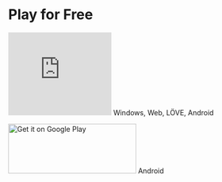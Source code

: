 # Play for Free

<iframe frameborder="0" src="https://itch.io/embed/1579324?bg_color=f1e49d&amp;fg_color=000000&amp;link_color=fa5c5c&amp;border_color=a17c18" width="208" height="167"><a href="https://ioribranford.itch.io/honey-guardian">Honey Guardian by IoriBranford</a></iframe>
Windows, Web, LÖVE, Android

<a href='https://play.google.com/store/apps/details?id=com.ioribranford.honeysoldier&pcampaignid=pcampaignidMKT-Other-global-all-co-prtnr-py-PartBadge-Mar2515-1'><img width='258' height='100' alt='Get it on Google Play' src='https://play.google.com/intl/en_us/badges/static/images/badges/en_badge_web_generic.png'/></a>
Android